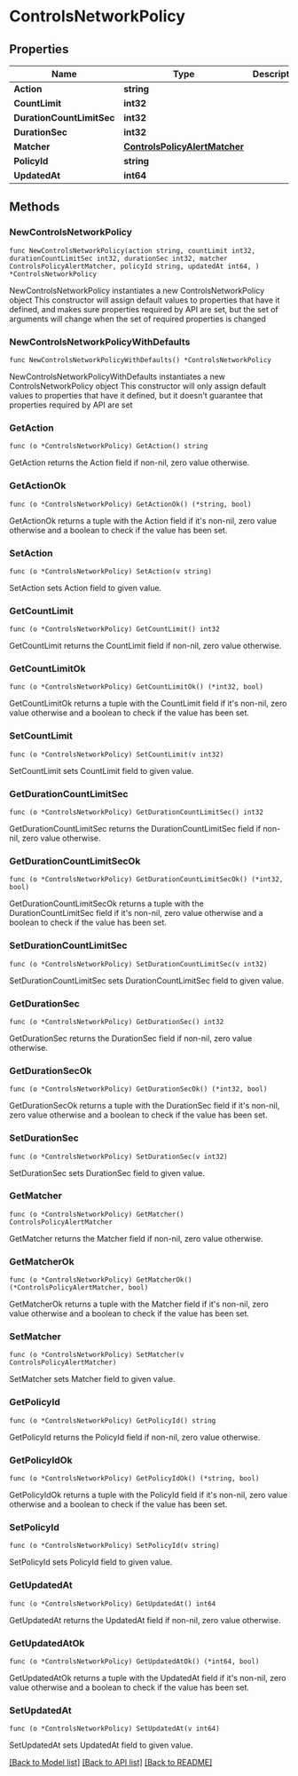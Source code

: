 # ControlsNetworkPolicy

## Properties

Name | Type | Description | Notes
------------ | ------------- | ------------- | -------------
**Action** | **string** |  | 
**CountLimit** | **int32** |  | 
**DurationCountLimitSec** | **int32** |  | 
**DurationSec** | **int32** |  | 
**Matcher** | [**ControlsPolicyAlertMatcher**](ControlsPolicyAlertMatcher.md) |  | 
**PolicyId** | **string** |  | 
**UpdatedAt** | **int64** |  | 

## Methods

### NewControlsNetworkPolicy

`func NewControlsNetworkPolicy(action string, countLimit int32, durationCountLimitSec int32, durationSec int32, matcher ControlsPolicyAlertMatcher, policyId string, updatedAt int64, ) *ControlsNetworkPolicy`

NewControlsNetworkPolicy instantiates a new ControlsNetworkPolicy object
This constructor will assign default values to properties that have it defined,
and makes sure properties required by API are set, but the set of arguments
will change when the set of required properties is changed

### NewControlsNetworkPolicyWithDefaults

`func NewControlsNetworkPolicyWithDefaults() *ControlsNetworkPolicy`

NewControlsNetworkPolicyWithDefaults instantiates a new ControlsNetworkPolicy object
This constructor will only assign default values to properties that have it defined,
but it doesn't guarantee that properties required by API are set

### GetAction

`func (o *ControlsNetworkPolicy) GetAction() string`

GetAction returns the Action field if non-nil, zero value otherwise.

### GetActionOk

`func (o *ControlsNetworkPolicy) GetActionOk() (*string, bool)`

GetActionOk returns a tuple with the Action field if it's non-nil, zero value otherwise
and a boolean to check if the value has been set.

### SetAction

`func (o *ControlsNetworkPolicy) SetAction(v string)`

SetAction sets Action field to given value.


### GetCountLimit

`func (o *ControlsNetworkPolicy) GetCountLimit() int32`

GetCountLimit returns the CountLimit field if non-nil, zero value otherwise.

### GetCountLimitOk

`func (o *ControlsNetworkPolicy) GetCountLimitOk() (*int32, bool)`

GetCountLimitOk returns a tuple with the CountLimit field if it's non-nil, zero value otherwise
and a boolean to check if the value has been set.

### SetCountLimit

`func (o *ControlsNetworkPolicy) SetCountLimit(v int32)`

SetCountLimit sets CountLimit field to given value.


### GetDurationCountLimitSec

`func (o *ControlsNetworkPolicy) GetDurationCountLimitSec() int32`

GetDurationCountLimitSec returns the DurationCountLimitSec field if non-nil, zero value otherwise.

### GetDurationCountLimitSecOk

`func (o *ControlsNetworkPolicy) GetDurationCountLimitSecOk() (*int32, bool)`

GetDurationCountLimitSecOk returns a tuple with the DurationCountLimitSec field if it's non-nil, zero value otherwise
and a boolean to check if the value has been set.

### SetDurationCountLimitSec

`func (o *ControlsNetworkPolicy) SetDurationCountLimitSec(v int32)`

SetDurationCountLimitSec sets DurationCountLimitSec field to given value.


### GetDurationSec

`func (o *ControlsNetworkPolicy) GetDurationSec() int32`

GetDurationSec returns the DurationSec field if non-nil, zero value otherwise.

### GetDurationSecOk

`func (o *ControlsNetworkPolicy) GetDurationSecOk() (*int32, bool)`

GetDurationSecOk returns a tuple with the DurationSec field if it's non-nil, zero value otherwise
and a boolean to check if the value has been set.

### SetDurationSec

`func (o *ControlsNetworkPolicy) SetDurationSec(v int32)`

SetDurationSec sets DurationSec field to given value.


### GetMatcher

`func (o *ControlsNetworkPolicy) GetMatcher() ControlsPolicyAlertMatcher`

GetMatcher returns the Matcher field if non-nil, zero value otherwise.

### GetMatcherOk

`func (o *ControlsNetworkPolicy) GetMatcherOk() (*ControlsPolicyAlertMatcher, bool)`

GetMatcherOk returns a tuple with the Matcher field if it's non-nil, zero value otherwise
and a boolean to check if the value has been set.

### SetMatcher

`func (o *ControlsNetworkPolicy) SetMatcher(v ControlsPolicyAlertMatcher)`

SetMatcher sets Matcher field to given value.


### GetPolicyId

`func (o *ControlsNetworkPolicy) GetPolicyId() string`

GetPolicyId returns the PolicyId field if non-nil, zero value otherwise.

### GetPolicyIdOk

`func (o *ControlsNetworkPolicy) GetPolicyIdOk() (*string, bool)`

GetPolicyIdOk returns a tuple with the PolicyId field if it's non-nil, zero value otherwise
and a boolean to check if the value has been set.

### SetPolicyId

`func (o *ControlsNetworkPolicy) SetPolicyId(v string)`

SetPolicyId sets PolicyId field to given value.


### GetUpdatedAt

`func (o *ControlsNetworkPolicy) GetUpdatedAt() int64`

GetUpdatedAt returns the UpdatedAt field if non-nil, zero value otherwise.

### GetUpdatedAtOk

`func (o *ControlsNetworkPolicy) GetUpdatedAtOk() (*int64, bool)`

GetUpdatedAtOk returns a tuple with the UpdatedAt field if it's non-nil, zero value otherwise
and a boolean to check if the value has been set.

### SetUpdatedAt

`func (o *ControlsNetworkPolicy) SetUpdatedAt(v int64)`

SetUpdatedAt sets UpdatedAt field to given value.



[[Back to Model list]](../README.md#documentation-for-models) [[Back to API list]](../README.md#documentation-for-api-endpoints) [[Back to README]](../README.md)


